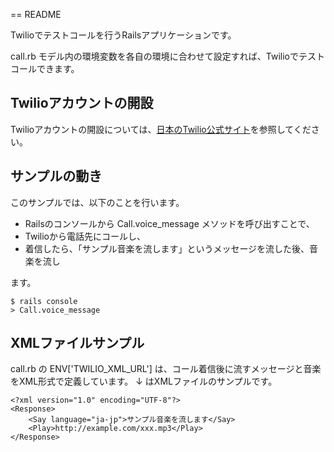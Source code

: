 == README

Twilioでテストコールを行うRailsアプリケーションです。

call.rb モデル内の環境変数を各自の環境に合わせて設定すれば、Twilioでテストコールできます。

## Twilioアカウントの開設
Twilioアカウントの開設については、[日本のTwilio公式サイト](http://twilio.kddi-web.com/)を参照してください。

## サンプルの動き
このサンプルでは、以下のことを行います。

* Railsのコンソールから Call.voice_message メソッドを呼び出すことで、
* Twilioから電話先にコールし、
* 着信したら、「サンプル音楽を流します」というメッセージを流した後、音楽を流し

ます。

    $ rails console
    > Call.voice_message

## XMLファイルサンプル
call.rb の ENV['TWILIO_XML_URL'] は、コール着信後に流すメッセージと音楽をXML形式で定義しています。
↓ はXMLファイルのサンプルです。

```
<?xml version="1.0" encoding="UTF-8"?>
<Response>
    <Say language="ja-jp">サンプル音楽を流します</Say>
    <Play>http://example.com/xxx.mp3</Play>
</Response>
```
